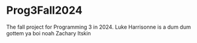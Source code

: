 # Prog3Fall2024
The fall project for Programming 3 in 2024.
Luke
Harrisonne is a dum dum gottem
ya boi
noah
Zachary Itskin
